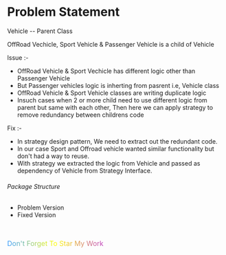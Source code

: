 # Problem Statement



Vehicle -- Parent Class

OffRoad Vechicle, Sport Vehicle & Passenger Vehicle is a child of Vehicle

Issue :-

* OffRoad Vehicle & Sport Vechicle has different logic other than Passenger Vehicle
* But Passenger vehicles logic is inherting from pasrent i.e, Vehicle class
* OffRoad Vehicle & Sport Vehicle classes are writing duplicate logic
* Insuch cases when 2 or more child need to use different logic from parent but same with each other, Then here we can apply strategy to remove redundancy between childrens code

Fix :- 

* In strategy design pattern, We need to extract out the redundant code.
* In our case Sport and Offroad vehicle wanted similar functionality but don't had a way to reuse.
* With strategy we extracted the logic from Vehicle and passed as dependency of Vehicle from Strategy Interface. 

###### Package Structure
* Problem Version
* Fixed Version



<br><br>
<span style="background-image: linear-gradient(to right, #3399ff, #ffff00, #bf40bf); -webkit-background-clip: text; color: transparent; font-size: 16px;">Don't Forget To Star My Work</span>
